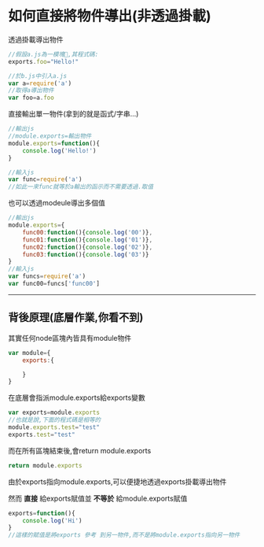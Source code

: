 # 如何直接將物件導出(非透過掛載)
透過掛載導出物件
```js
//假設a.js為一模塊,其程式碼:
exports.foo="Hello!"

//於b.js中引入a.js
var a=require('a')
//取得a導出物件
var foo=a.foo
```
直接輸出單一物件(拿到的就是函式/字串...)
```js
//輸出js
//module.exports=輸出物件
module.exports=function(){
    console.log('Hello!')
}

//輸入js
var func=require('a')
//如此一來func就等於a輸出的函示而不需要透過.取值
```
也可以透過modeule導出多個值
```js
//輸出js
module.exports={
    func00:function(){console.log('00')},
    func01:function(){console.log('01')},
    func02:function(){console.log('02')},
    func03:function(){console.log('03')}
}
//輸入js
var funcs=require('a')
var func00=funcs['func00']
```
***
## 背後原理(底層作業,你看不到)
其實任何node區塊內皆具有module物件
```js
var module={
    exports:{

    }
}
```
在底層會指派module.exports給exports變數
```js
var exports=module.exports
//也就是說,下面的程式碼是相等的
module.exports.test="test"
exports.test="test"
```
而在所有區塊結束後,會return module.exports
```js
return module.exports
```
由於exports指向module.exports,可以便捷地透過exports掛載導出物件

然而 **直接** 給exports賦值並 **不等於** 給module.exports賦值
```js
exports=function(){
    console.log('Hi')
}
//這樣的賦值是將exports 參考 到另一物件,而不是將module.exports指向另一物件
```

